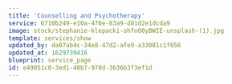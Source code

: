 ```yaml
---
title: 'Counselling and Psychotherapy'
service: 6710b249-e10a-470e-83a9-d81d2e1dcda9
image: stock/stephanie-klepacki-ohfoO0yBWIE-unsplash-(1).jpg
template: services/show
updated_by: da07ab4c-34e8-47d2-afe9-a33081c1f656
updated_at: 1629739416
blueprint: service_page
id: e49051c0-3ed1-40b7-978d-3636b3f3ef1d
---
```

